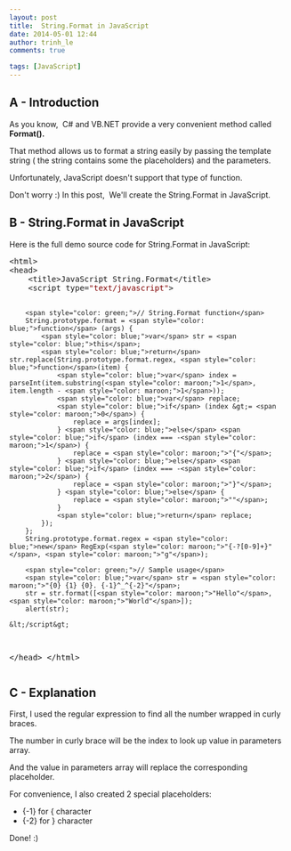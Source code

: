 ```yaml
---
layout: post
title:  String.Format in JavaScript
date: 2014-05-01 12:44
author: trinh_le
comments: true

tags: [JavaScript]
---
```


<h2>A - Introduction</h2>
As you know,  C# and VB.NET provide a very convenient method called <strong>Format().</strong>

That method allows us to format a string easily by passing the template string ( the string contains some the placeholders) and the parameters.

Unfortunately, JavaScript doesn't support that type of function.

Don't worry :) In this post,  We'll create the String.Format in JavaScript.

<!--more-->
<h2>B - String.Format in JavaScript</h2>
Here is the full demo source code for String.Format in JavaScript:
<pre>&lt;html&gt; 
&lt;head&gt; 
    &lt;title&gt;JavaScript String.Format&lt;/title&gt; 
    &lt;script type=<span style="color: maroon;">"text/javascript"</span>&gt; 
         
        <span style="color: green;">// String.Format function</span> 
        String.prototype.format = <span style="color: blue;">function</span> (args) { 
            <span style="color: blue;">var</span> str = <span style="color: blue;">this</span>;
            <span style="color: blue;">return</span> str.replace(String.prototype.format.regex, <span style="color: blue;">function</span>(item) { 
                <span style="color: blue;">var</span> index = parseInt(item.substring(<span style="color: maroon;">1</span>, item.length - <span style="color: maroon;">1</span>));
                <span style="color: blue;">var</span> replace; 
                <span style="color: blue;">if</span> (index &gt;= <span style="color: maroon;">0</span>) {
                    replace = args[index]; 
                } <span style="color: blue;">else</span> <span style="color: blue;">if</span> (index === -<span style="color: maroon;">1</span>) { 
                    replace = <span style="color: maroon;">"{"</span>; 
                } <span style="color: blue;">else</span> <span style="color: blue;">if</span> (index === -<span style="color: maroon;">2</span>) { 
                    replace = <span style="color: maroon;">"}"</span>; 
                } <span style="color: blue;">else</span> { 
                    replace = <span style="color: maroon;">""</span>; 
                } 
                <span style="color: blue;">return</span> replace; 
            }); 
        }; 
        String.prototype.format.regex = <span style="color: blue;">new</span> RegExp(<span style="color: maroon;">"{-?[0-9]+}"</span>, <span style="color: maroon;">"g"</span>); 
         
        <span style="color: green;">// Sample usage</span> 
        <span style="color: blue;">var</span> str = <span style="color: maroon;">"{0} {1} {0}. {-1}^_^{-2}"</span>; 
        str = str.format([<span style="color: maroon;">"Hello"</span>, <span style="color: maroon;">"World"</span>]); 
        alert(str); 
         
    &lt;/script&gt; 
&lt;/head&gt; 
&lt;/html&gt;</pre>
<h2>C - Explanation</h2>
First, I used the regular expression to find all the number wrapped in curly braces.

The number in curly brace will be the index to look up value in parameters array.

And the value in parameters array will replace the corresponding placeholder.

For convenience, I also created 2 special placeholders:
<ul>
	<li>{-1} for { character</li>
	<li>{-2} for } character</li>
</ul>
Done! :)
